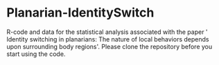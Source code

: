 # Planarian-IdentitySwitch
R-code and data for the statistical analysis associated with the paper ' Identity switching in planarians: The nature of local behaviors depends upon surrounding body regions'.
Please clone the repository before you start using the code.
